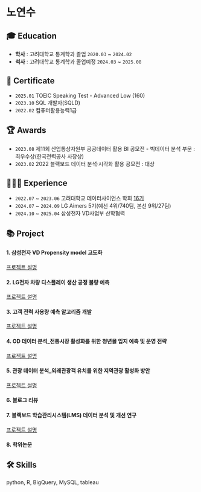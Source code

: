 # 노연수

## 🎓 Education  
- **학사** : 고려대학교 통계학과 졸업 `2020.03` ~ `2024.02`
- **석사** : 고려대학교 통계학과 졸업예정 `2024.03` ~ `2025.08`

## 📜 Certificate
- `2025.01` TOEIC Speaking Test - Advanced Low (160)
- `2023.10` SQL 개발자(SQLD)
- `2022.02` 컴퓨터활용능력1급

## 🏆 Awards
- `2023.08` 제11회 산업통상자원부 공공데이터 활용 BI 공모전 - 빅데이터 분석 부문 : 최우수상(한국전력공사 사장상)
- `2023.02` 2022 블랙보드 데이터 분석·시각화 활용 공모전 : 대상

## 👩🏻‍💻 Experience
- `2022.07` ~ `2023.06` 고려대학교 데이터사이언스 학회 [16기](https://github.com/yeonsoo1020/portfolio/tree/main/%EB%8D%B0%EC%9D%B4%ED%84%B0%EC%82%AC%EC%9D%B4%EC%96%B8%EC%8A%A4%20%ED%95%99%ED%9A%8C(KUBIG))
- `2024.07` ~ `2024.09` LG Aimers 5기(예선 4위/740팀, 본선 9위/27팀)
- `2024.10` ~ `2025.04` 삼성전자 VD사업부 산학협력

## 📚 Project
#### 1. 삼성전자 VD Propensity model 고도화

[프로젝트 설명](https://github.com/yeonsoo1020/portfolio/tree/main/%EC%82%BC%EC%84%B1%EC%A0%84%EC%9E%90%20%EC%82%B0%ED%95%99%ED%98%91%EB%A0%A5)

#### 2. LG전자 차량 디스플레이 생산 공정 불량 예측

[프로젝트 설명](https://github.com/yeonsoo1020/portfolio/tree/main/LG%20AImers%205%EA%B8%B0)

#### 3. 고객 전력 사용량 예측 알고리즘 개발

[프로젝트 설명](https://github.com/yeonsoo1020/portfolio/tree/main/%EC%82%B0%EC%97%85%EB%B6%80%20%EA%B3%B5%EB%AA%A8%EC%A0%84)

#### 4. OD 데이터 분석_전통시장 활성화를 위한 청년몰 입지 예측 및 운영 전략

[프로젝트 설명](https://github.com/yeonsoo1020/portfolio/tree/main/OD%20%EB%8D%B0%EC%9D%B4%ED%84%B0%20%EB%B6%84%EC%84%9D)

#### 5. 관광 데이터 분석_외래관광객 유치를 위한 지역관광 활성화 방안
[프로젝트 설명](https://github.com/yeonsoo1020/portfolio/tree/main/%EA%B4%80%EA%B4%91%20%EB%8D%B0%EC%9D%B4%ED%84%B0%20%EB%B6%84%EC%84%9D)

#### 6. 블로그 리뷰

#### 7. 블랙보드 학습관리시스템(LMS) 데이터 분석 및 개선 연구

[프로젝트 설명]()
#### 8. 학위논문


## 🛠 Skills
python, R, BigQuery, MySQL, tableau
